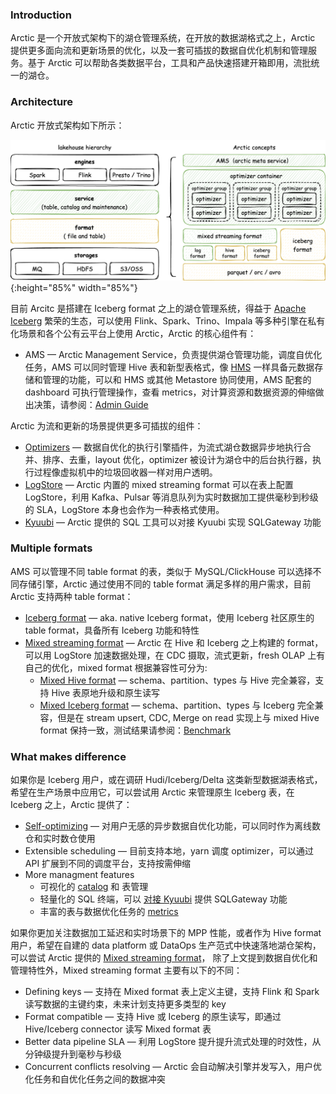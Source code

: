 ### Introduction

Arctic 是一个开放式架构下的湖仓管理系统，在开放的数据湖格式之上，Arctic 提供更多面向流和更新场景的优化，以及一套可插拔的数据自优化机制和管理服务。基于 Arctic 可以帮助各类数据平台，工具和产品快速搭建开箱即用，流批统一的湖仓。

### Architecture

Arctic 开放式架构如下所示：

![Architecture](images/introduce_arctic.png){:height="85%" width="85%"}

目前 Arcitc 是搭建在 Iceberg format 之上的湖仓管理系统，得益于 [Apache Iceberg](https://iceberg.apache.org/) 繁荣的生态，可以使用 Flink、Spark、Trino、Impala 等多种引擎在私有化场景和各个公有云平台上使用 Arctic，Arctic 的核心组件有：

- AMS — Arctic Management Service，负责提供湖仓管理功能，调度自优化任务，AMS 可以同时管理 Hive 表和新型表格式，像 [HMS](https://docs.cloudera.com/runtime/7.2.1/hive-hms-overview/topics/hive-hms-introduction.html) 一样具备元数据存储和管理的功能，可以和 HMS 或其他 Metastore 协同使用，AMS 配套的 dashboard 可执行管理操作，查看 metrics，对计算资源和数据资源的伸缩做出决策，请参阅：[Admin Guide](guides/managing-catalogs.md)

Arctic 为流和更新的场景提供更多可插拔的组件：

- [Optimizers](concepts/self-optimizing.md#introduction) — 数据自优化的执行引擎插件，为流式湖仓数据异步地执行合并、排序、去重，layout 优化，optimizer 被设计为湖仓中的后台执行器，执行过程像虚拟机中的垃圾回收器一样对用户透明。
- [LogStore](flink/hidden-kafka.md) — Arctic 内置的 mixed streaming format 可以在表上配置 LogStore，利用 Kafka、Pulsar 等消息队列为实时数据加工提供毫秒到秒级的 SLA，LogStore 本身也会作为一种表格式使用。
- [Kyuubi](https://kyuubi.apache.org/) — Arctic 提供的 SQL 工具可以对接 Kyuubi 实现 SQLGateway 功能

### Multiple formats

AMS 可以管理不同 table format 的表，类似于 MySQL/ClickHouse 可以选择不同存储引擎，Arctic 通过使用不同的 table format 满足多样的用户需求，目前 Arctic 支持两种 table format：

- [Iceberg format](concepts/table-formats.md#iceberg-format) — aka. native Iceberg format，使用 Iceberg 社区原生的 table format，具备所有 Iceberg 功能和特性
- [Mixed streaming format](concepts/table-formats.md#mixed-streaming-format) — Arctic 在 Hive 和 Iceberg 之上构建的 format，可以用 LogStore 加速数据处理，在 CDC 摄取，流式更新，fresh OLAP 上有自己的优化，mixed format 根据兼容性可分为:
    * [Mixed Hive format](concepts/table-formats.md#mixed-hive-format) —  schema、partition、types 与 Hive 完全兼容，支持 Hive 表原地升级和原生读写
    * [Mixed Iceberg format](concepts/table-formats.md#mixed-iceberg-format) — schema、partition、types 与 Iceberg 完全兼容，但是在 stream upsert, CDC, Merge on read 实现上与 mixed Hive format 保持一致，测试结果请参阅：[Benchmark](benchmark/benchmark.md)

### What makes difference

如果你是 Iceberg 用户，或在调研 Hudi/Iceberg/Delta 这类新型数据湖表格式，希望在生产场景中应用它，可以尝试用 Arctic 来管理原生 Iceberg 表，在 Iceberg 之上，Arctic 提供了：

- [Self-optimizing](concepts/self-optimizing.md) — 对用户无感的异步数据自优化功能，可以同时作为离线数仓和实时数仓使用
- Extensible scheduling — 目前支持本地，yarn 调度 optimizer，可以通过 API 扩展到不同的调度平台，支持按需伸缩
- More managment features
    * 可视化的 [catalog](concepts/catalogs.md) 和 表管理
    * 轻量化的 SQL 终端，可以 [对接 Kyuubi](guides/using-kyuubi.md) 提供 SQLGateway 功能
    * 丰富的表与数据优化任务的 [metrics](guides/metrics.md)

如果你更加关注数据加工延迟和实时场景下的 MPP 性能，或者作为 Hive format 用户，希望在自建的 data platform 或 DataOps 生产范式中快速落地湖仓架构，可以尝试 Arctic 提供的 [Mixed streaming format](concepts/table-formats.md#mixed-streaming-format)， 除了上文提到数据自优化和管理特性外，Mixed streaming format 主要有以下的不同：

- Defining keys — 支持在 Mixed format 表上定义主键，支持 Flink 和 Spark 读写数据的主键约束，未来计划支持更多类型的 key
- Format compatible — 支持 Hive 或 Iceberg 的原生读写，即通过 Hive/Iceberg connector 读写 Mixed format 表
- Better data pipeline SLA — 利用 LogStore 提升提升流式处理的时效性，从分钟级提升到毫秒与秒级
- Concurrent conflicts resolving — Arctic 会自动解决引擎并发写入，用户优化任务和自优化任务之间的数据冲突
